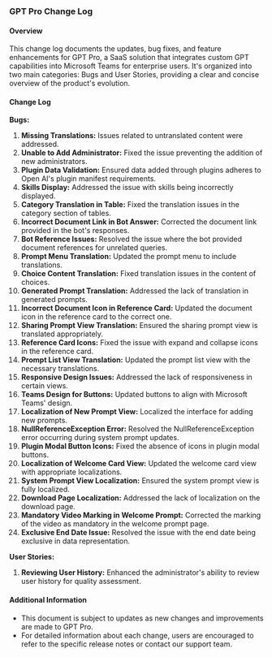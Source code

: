 ### GPT Pro Change Log

#### Overview
This change log documents the updates, bug fixes, and feature enhancements for GPT Pro, a SaaS solution that integrates custom GPT capabilities into Microsoft Teams for enterprise users. It's organized into two main categories: Bugs and User Stories, providing a clear and concise overview of the product's evolution.

#### Change Log

**Bugs:**
1. **Missing Translations:** Issues related to untranslated content were addressed.
2. **Unable to Add Administrator:** Fixed the issue preventing the addition of new administrators.
3. **Plugin Data Validation:** Ensured data added through plugins adheres to Open AI's plugin manifest requirements.
4. **Skills Display:** Addressed the issue with skills being incorrectly displayed.
5. **Category Translation in Table:** Fixed the translation issues in the category section of tables.
6. **Incorrect Document Link in Bot Answer:** Corrected the document link provided in the bot's responses.
7. **Bot Reference Issues:** Resolved the issue where the bot provided document references for unrelated queries.
8. **Prompt Menu Translation:** Updated the prompt menu to include translations.
9. **Choice Content Translation:** Fixed translation issues in the content of choices.
10. **Generated Prompt Translation:** Addressed the lack of translation in generated prompts.
11. **Incorrect Document Icon in Reference Card:** Updated the document icon in the reference card to the correct one.
12. **Sharing Prompt View Translation:** Ensured the sharing prompt view is translated appropriately.
13. **Reference Card Icons:** Fixed the issue with expand and collapse icons in the reference card.
14. **Prompt List View Translation:** Updated the prompt list view with the necessary translations.
15. **Responsive Design Issues:** Addressed the lack of responsiveness in certain views.
16. **Teams Design for Buttons:** Updated buttons to align with Microsoft Teams' design.
17. **Localization of New Prompt View:** Localized the interface for adding new prompts.
18. **NullReferenceException Error:** Resolved the NullReferenceException error occurring during system prompt updates.
19. **Plugin Modal Button Icons:** Fixed the absence of icons in plugin modal buttons.
20. **Localization of Welcome Card View:** Updated the welcome card view with appropriate localizations.
21. **System Prompt View Localization:** Ensured the system prompt view is fully localized.
22. **Download Page Localization:** Addressed the lack of localization on the download page.
23. **Mandatory Video Marking in Welcome Prompt:** Corrected the marking of the video as mandatory in the welcome prompt page.
24. **Exclusive End Date Issue:** Resolved the issue with the end date being exclusive in data representation.

**User Stories:**
1. **Reviewing User History:** Enhanced the administrator's ability to review user history for quality assessment.

#### Additional Information
- This document is subject to updates as new changes and improvements are made to GPT Pro.
- For detailed information about each change, users are encouraged to refer to the specific release notes or contact our support team.

<Hubspot />